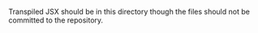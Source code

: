 Transpiled JSX should be in this directory though the files should not be committed to the repository.
